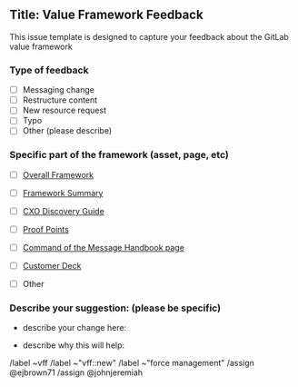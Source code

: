 ## **Title: Value Framework Feedback**  

This issue template is designed to capture your feedback about the GitLab value framework

### Type of feedback
<!-- Select the type of feedback you have for the framework from the list below and delete the others -->

- [ ]  Messaging change
- [ ]  Restructure content
- [ ]  New resource request
- [ ]  Typo
- [ ]  Other (please describe)

### Specific part of the framework (asset, page, etc)
- [ ] [Overall Framework](https://drive.google.com/open?id=1E0QM_dNhAo9bslmtTW1xGqnT9E3kbHBt7UhwGtdYIV8)
- [ ] [Framework Summary](https://drive.google.com/open?id=1l2g7OJ3mIrCgUlLvwQbtwo-2Eg1lV8rkqUTy9dEoLdc)
- [ ] [CXO Discovery Guide](https://drive.google.com/open?id=1balLINV-vnd6-6TYzF3SIIJKrBPUQofVSDgQ5llC2Do)
- [ ] [Proof Points](https://about.gitlab.com/handbook/sales/command-of-the-message/proof-points.html)
- [ ] [Command of the Message Handbook page](https://about.gitlab.com/handbook/sales/command-of-the-message/)
- [ ] [Customer Deck](https://docs.google.com/presentation/d/1SHSmrEs0vE08iqse9ZhEfOQF1UWiAfpWodIE6_fFFLg/edit?usp=sharing)
- [ ]  Other


### Describe your suggestion: (please be specific)

- describe your change here:



- describe why this will help:







/label ~vff
/label ~"vff::new"
/label ~"force management" 
/assign @ejbrown71 
/assign @johnjeremiah 
